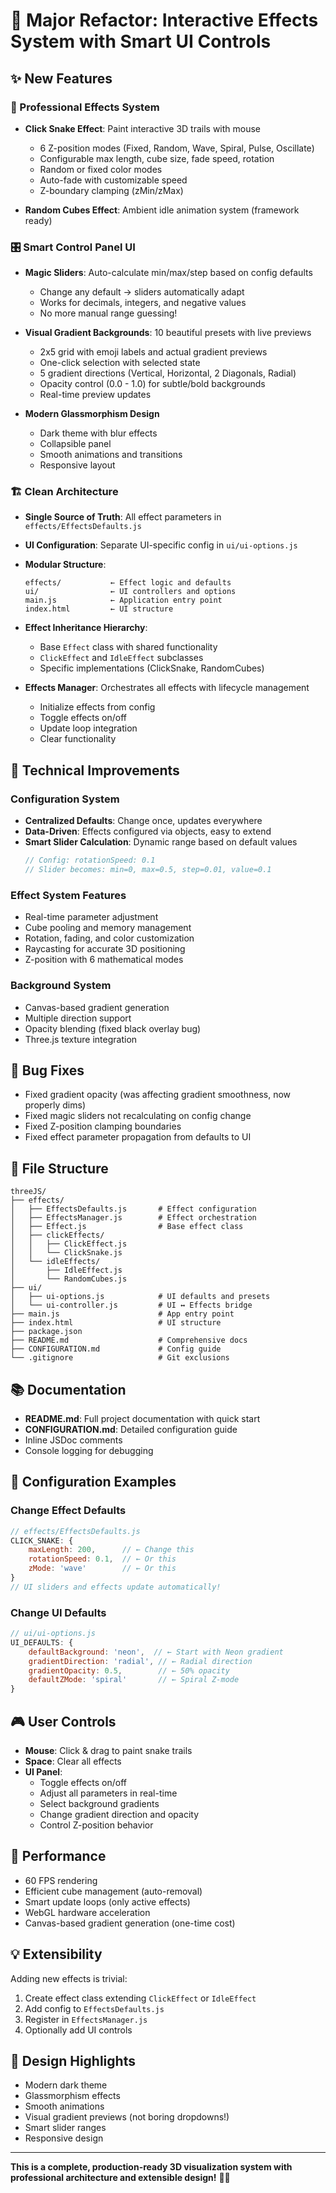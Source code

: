 # 🚀 Major Refactor: Interactive Effects System with Smart UI Controls

## ✨ New Features

### 🎨 Professional Effects System
- **Click Snake Effect**: Paint interactive 3D trails with mouse
  - 6 Z-position modes (Fixed, Random, Wave, Spiral, Pulse, Oscillate)
  - Configurable max length, cube size, fade speed, rotation
  - Random or fixed color modes
  - Auto-fade with customizable speed
  - Z-boundary clamping (zMin/zMax)

- **Random Cubes Effect**: Ambient idle animation system (framework ready)

### 🎛️ Smart Control Panel UI
- **Magic Sliders**: Auto-calculate min/max/step based on config defaults
  - Change any default → sliders automatically adapt
  - Works for decimals, integers, and negative values
  - No more manual range guessing!

- **Visual Gradient Backgrounds**: 10 beautiful presets with live previews
  - 2x5 grid with emoji labels and actual gradient previews
  - One-click selection with selected state
  - 5 gradient directions (Vertical, Horizontal, 2 Diagonals, Radial)
  - Opacity control (0.0 - 1.0) for subtle/bold backgrounds
  - Real-time preview updates

- **Modern Glassmorphism Design**
  - Dark theme with blur effects
  - Collapsible panel
  - Smooth animations and transitions
  - Responsive layout

### 🏗️ Clean Architecture
- **Single Source of Truth**: All effect parameters in `effects/EffectsDefaults.js`
- **UI Configuration**: Separate UI-specific config in `ui/ui-options.js`
- **Modular Structure**: 
  ```
  effects/           ← Effect logic and defaults
  ui/                ← UI controllers and options
  main.js            ← Application entry point
  index.html         ← UI structure
  ```

- **Effect Inheritance Hierarchy**:
  - Base `Effect` class with shared functionality
  - `ClickEffect` and `IdleEffect` subclasses
  - Specific implementations (ClickSnake, RandomCubes)

- **Effects Manager**: Orchestrates all effects with lifecycle management
  - Initialize effects from config
  - Toggle effects on/off
  - Update loop integration
  - Clear functionality

## 🔧 Technical Improvements

### Configuration System
- **Centralized Defaults**: Change once, updates everywhere
- **Data-Driven**: Effects configured via objects, easy to extend
- **Smart Slider Calculation**: Dynamic range based on default values
  ```javascript
  // Config: rotationSpeed: 0.1
  // Slider becomes: min=0, max=0.5, step=0.01, value=0.1
  ```

### Effect System Features
- Real-time parameter adjustment
- Cube pooling and memory management
- Rotation, fading, and color customization
- Raycasting for accurate 3D positioning
- Z-position with 6 mathematical modes

### Background System
- Canvas-based gradient generation
- Multiple direction support
- Opacity blending (fixed black overlay bug)
- Three.js texture integration

## 🐛 Bug Fixes
- Fixed gradient opacity (was affecting gradient smoothness, now properly dims)
- Fixed magic sliders not recalculating on config change
- Fixed Z-position clamping boundaries
- Fixed effect parameter propagation from defaults to UI

## 📁 File Structure
```
threeJS/
├── effects/
│   ├── EffectsDefaults.js       # Effect configuration
│   ├── EffectsManager.js        # Effect orchestration
│   ├── Effect.js                # Base effect class
│   ├── clickEffects/
│   │   ├── ClickEffect.js
│   │   └── ClickSnake.js
│   └── idleEffects/
│       ├── IdleEffect.js
│       └── RandomCubes.js
├── ui/
│   ├── ui-options.js            # UI defaults and presets
│   └── ui-controller.js         # UI ↔ Effects bridge
├── main.js                      # App entry point
├── index.html                   # UI structure
├── package.json
├── README.md                    # Comprehensive docs
├── CONFIGURATION.md             # Config guide
└── .gitignore                   # Git exclusions
```

## 📚 Documentation
- **README.md**: Full project documentation with quick start
- **CONFIGURATION.md**: Detailed configuration guide
- Inline JSDoc comments
- Console logging for debugging

## 🎯 Configuration Examples

### Change Effect Defaults
```javascript
// effects/EffectsDefaults.js
CLICK_SNAKE: {
    maxLength: 200,      // ← Change this
    rotationSpeed: 0.1,  // ← Or this
    zMode: 'wave'        // ← Or this
}
// UI sliders and effects update automatically!
```

### Change UI Defaults
```javascript
// ui/ui-options.js
UI_DEFAULTS: {
    defaultBackground: 'neon',  // ← Start with Neon gradient
    gradientDirection: 'radial', // ← Radial direction
    gradientOpacity: 0.5,        // ← 50% opacity
    defaultZMode: 'spiral'       // ← Spiral Z-mode
}
```

## 🎮 User Controls
- **Mouse**: Click & drag to paint snake trails
- **Space**: Clear all effects
- **UI Panel**: 
  - Toggle effects on/off
  - Adjust all parameters in real-time
  - Select background gradients
  - Change gradient direction and opacity
  - Control Z-position behavior

## 🚀 Performance
- 60 FPS rendering
- Efficient cube management (auto-removal)
- Smart update loops (only active effects)
- WebGL hardware acceleration
- Canvas-based gradient generation (one-time cost)

## 💡 Extensibility
Adding new effects is trivial:
1. Create effect class extending `ClickEffect` or `IdleEffect`
2. Add config to `EffectsDefaults.js`
3. Register in `EffectsManager.js`
4. Optionally add UI controls

## 🎨 Design Highlights
- Modern dark theme
- Glassmorphism effects
- Smooth animations
- Visual gradient previews (not boring dropdowns!)
- Smart slider ranges
- Responsive design

---

**This is a complete, production-ready 3D visualization system with professional architecture and extensible design!** 🎊✨

